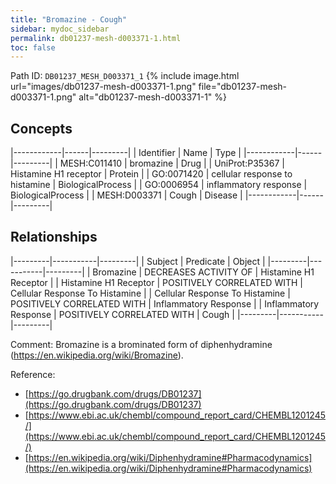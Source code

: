 ```yaml
---
title: "Bromazine - Cough"
sidebar: mydoc_sidebar
permalink: db01237-mesh-d003371-1.html
toc: false 
---
```



Path ID: `DB01237_MESH_D003371_1`
{% include image.html url="images/db01237-mesh-d003371-1.png" file="db01237-mesh-d003371-1.png" alt="db01237-mesh-d003371-1" %}

## Concepts

|------------|------|---------|
| Identifier | Name | Type    |
|------------|------|---------|
| MESH:C011410 | bromazine | Drug |
| UniProt:P35367 | Histamine H1 receptor | Protein |
| GO:0071420 | cellular response to histamine | BiologicalProcess |
| GO:0006954 | inflammatory response | BiologicalProcess |
| MESH:D003371 | Cough | Disease |
|------------|------|---------|

## Relationships

|---------|-----------|---------|
| Subject | Predicate | Object  |
|---------|-----------|---------|
| Bromazine | DECREASES ACTIVITY OF | Histamine H1 Receptor |
| Histamine H1 Receptor | POSITIVELY CORRELATED WITH | Cellular Response To Histamine |
| Cellular Response To Histamine | POSITIVELY CORRELATED WITH | Inflammatory Response |
| Inflammatory Response | POSITIVELY CORRELATED WITH | Cough |
|---------|-----------|---------|

Comment: Bromazine is a brominated form of diphenhydramine (https://en.wikipedia.org/wiki/Bromazine).

Reference: 
  - [https://go.drugbank.com/drugs/DB01237](https://go.drugbank.com/drugs/DB01237)
  - [https://www.ebi.ac.uk/chembl/compound_report_card/CHEMBL1201245/](https://www.ebi.ac.uk/chembl/compound_report_card/CHEMBL1201245/)
  - [https://en.wikipedia.org/wiki/Diphenhydramine#Pharmacodynamics](https://en.wikipedia.org/wiki/Diphenhydramine#Pharmacodynamics)
